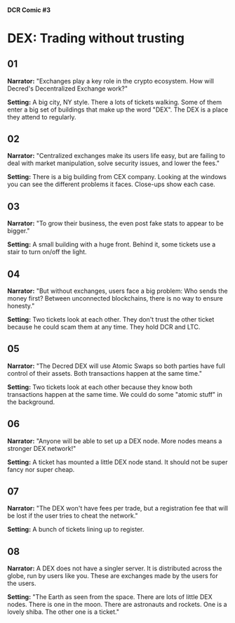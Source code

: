 #### DCR Comic #3
# DEX: Trading without trusting

## 01

**Narrator:** "Exchanges play a key role in the crypto ecosystem. How will Decred's Decentralized Exchange work?"

**Setting:** A big city, NY style. There a lots of tickets walking. Some of them enter a big set of buildings that make up the word "DEX". The DEX is a place they attend to regularly.



## 02

**Narrator:** "Centralized exchanges make its users life easy, but are failing to deal with market manipulation, solve security issues, and lower the fees."

**Setting:** There is a big building from CEX company. Looking at the windows you can see the different problems it faces. Close-ups show each case.



## 03

**Narrator:** "To grow their business, the even post fake stats to appear to be bigger."

**Setting:** A small building with a huge front. Behind it, some tickets use a stair to turn on/off the light.



## 04

**Narrator:** "But without exchanges, users face a big problem: Who sends the money first? Between unconnected blockchains, there is no way to ensure honesty."

**Setting:** Two tickets look at each other. They don't trust the other ticket because he could scam them at any time. They hold DCR and LTC.



## 05

**Narrator:** "The Decred DEX will use Atomic Swaps so both parties have full control of their assets. Both transactions happen at the same time."

**Setting:** Two tickets look at each other because they know both transactions happen at the same time. We could do some "atomic stuff" in the background.



## 06

**Narrator:** "Anyone will be able to set up a DEX node. More nodes means a stronger DEX network!"

**Setting:** A ticket has mounted a little DEX node stand. It should not be super fancy nor super cheap.



## 07

**Narrator:** "The DEX won't have fees per trade, but a registration fee that will be lost if the user tries to cheat the network."

**Setting:** A bunch of tickets lining up to register.



## 08

**Narrator:** A DEX does not have a singler server. It is distributed across the globe, run by users like you. These are exchanges made by the users for the users.

**Setting:** "The Earth as seen from the space. There are lots of little DEX nodes. There is one in the moon. There are astronauts and rockets. One is a lovely shiba. The other one is a ticket."
